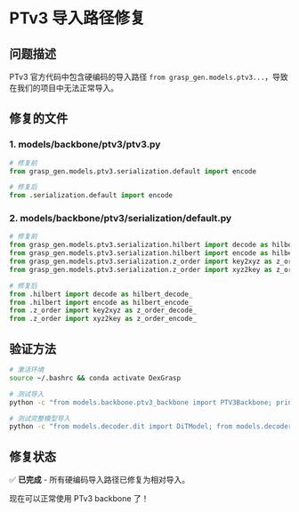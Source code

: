 # PTv3 导入路径修复

## 问题描述

PTv3 官方代码中包含硬编码的导入路径 `from grasp_gen.models.ptv3...`，导致在我们的项目中无法正常导入。

## 修复的文件

### 1. models/backbone/ptv3/ptv3.py
```python
# 修复前
from grasp_gen.models.ptv3.serialization.default import encode

# 修复后
from .serialization.default import encode
```

### 2. models/backbone/ptv3/serialization/default.py
```python
# 修复前
from grasp_gen.models.ptv3.serialization.hilbert import decode as hilbert_decode_
from grasp_gen.models.ptv3.serialization.hilbert import encode as hilbert_encode_
from grasp_gen.models.ptv3.serialization.z_order import key2xyz as z_order_decode_
from grasp_gen.models.ptv3.serialization.z_order import xyz2key as z_order_encode_

# 修复后
from .hilbert import decode as hilbert_decode_
from .hilbert import encode as hilbert_encode_
from .z_order import key2xyz as z_order_decode_
from .z_order import xyz2key as z_order_encode_
```

## 验证方法

```bash
# 激活环境
source ~/.bashrc && conda activate DexGrasp

# 测试导入
python -c "from models.backbone.ptv3_backbone import PTV3Backbone; print('✓ Import OK')"

# 测试完整模型导入
python -c "from models.decoder.dit import DiTModel; from models.decoder.unet_new import UNetModel; print('✓ All OK')"
```

## 修复状态

✅ **已完成** - 所有硬编码导入路径已修复为相对导入。

现在可以正常使用 PTv3 backbone 了！

